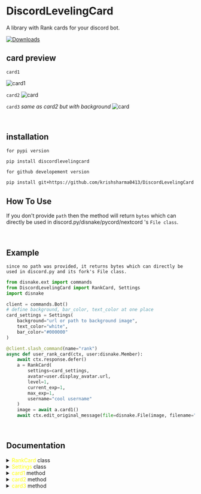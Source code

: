 # DiscordLevelingCard
A library with Rank cards for your discord bot.


[![Downloads](https://pepy.tech/badge/discordlevelingcard)](https://pepy.tech/project/discordlevelingcard)

## card preview

`card1`

![card1](https://cdn.discordapp.com/attachments/907213435358547968/994620579816681572/unknown.png)


`card2`
![card](https://cdn.discordapp.com/attachments/907213435358547968/1020968412144480316/final.png)


`card3` *same as card2 but with background*
![card](https://cdn.discordapp.com/attachments/1018936393659076668/1022149875544113172/rank.png)


<br>

## installation

`for pypi version`
```sh
pip install discordlevelingcard
```

`for github developement version`
```sh
pip install git+https://github.com/krishsharma0413/DiscordLevelingCard
```

## How To Use

If you don't provide `path` then the method will return `bytes` which can directly be used in discord.py/disnake/pycord/nextcord 's `File class`.


<br>


## Example

`since no path was provided, it returns bytes which can directly be used in discord.py and its fork's File class.`

```py
from disnake.ext import commands
from DiscordLevelingCard import RankCard, Settings
import disnake

client = commands.Bot()
# define background, bar_color, text_color at one place
card_settings = Settings(
    background="url or path to background image",
    text_color="white",
    bar_color="#000000"
)

@client.slash_command(name="rank")
async def user_rank_card(ctx, user:disnake.Member):
    await ctx.response.defer()
    a = RankCard(
        settings=card_settings,
        avatar=user.display_avatar.url,
        level=1,
        current_exp=1,
        max_exp=1,
        username="cool username"
    )
    image = await a.card1()
    await ctx.edit_original_message(file=disnake.File(image, filename="rank.png")) # providing filename is very important

```

<br>

## Documentation


<details>

<summary> <span style="color:yellow">RankCard</span> class</summary>

<br>

`__init__` method

```py
RankCard(
    settings: Settings,
    avatar:str,
    level:int,
    current_exp:int,
    max_exp:int,
    username:str,
    rank: Optional[int] = None
)
```

- `settings` - Settings class from DiscordLevelingCard.

- `avatar` - avatar image url.

- `level` - level of the user.

- `current_exp` - current exp of the user.

- `max_exp` - max exp of the user.

- `username` - username of the user.

- `rank` - rank of the user. (optional)

</details>

<details>

<summary> <span style="color:yellow">Settings</span> class</summary>

<br>

`__init__` method

```py
Settings(
    background: Union[PathLike, BufferedIOBase, str],
    bar_color: Optional[str] = 'white',
    text_color: Optional[str] = 'white',
    background_color: Optional[str]= "#36393f"

)
```

- `background` - background image url or file-object in `rb` mode.
  - `4:1` aspect ratio recommended.

- `bar_color` - color of the bar [example: "white" or "#000000"]

- `text_color` - color of the text [example: "white" or "#000000"]

- `background_color` - color of the background [example: "white" or "#000000"]

</details>


<details>

<summary> <span style="color:yellow">card1</span> method</summary>


```py
RankCard.card1()
```

`returns` - `bytes` which can directly be used within `discord.File` class.



![card1](https://cdn.discordapp.com/attachments/907213435358547968/994620579816681572/unknown.png)

<br>

</details>


<details>

<summary> <span style="color:yellow">card2</span> method</summary>


```py
RankCard.card2()
```

`returns` - `bytes` which can directly be used within `discord.File` class.



![card](https://cdn.discordapp.com/attachments/907213435358547968/1020968412144480316/final.png)

<br>

</details>


<details>

<summary> <span style="color:yellow">card3</span> method</summary>


```py
RankCard.card3()
```

`returns` - `bytes` which can directly be used within `discord.File` class.



![card](https://cdn.discordapp.com/attachments/1018936393659076668/1022149875544113172/rank.png)

<br>

</details>

